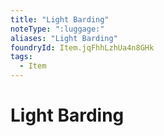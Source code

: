 ```yaml
---
title: "Light Barding"
noteType: ":luggage:"
aliases: "Light Barding"
foundryId: Item.jqFhhLzhUa4n8GHk
tags:
  - Item
---
```


# Light Barding
